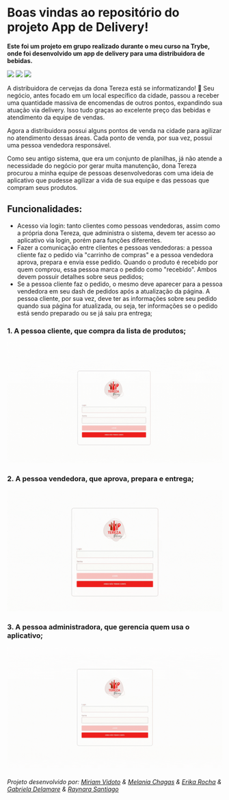 # Boas vindas ao repositório do projeto App de Delivery!

**Este foi um projeto em grupo realizado durante o meu curso na Trybe, onde foi desenvolvido um app de delivery para uma distribuidora de bebidas.**

<img src="https://img.shields.io/github/repo-size/MiriamVidoto/project-delivery-app?color=3B82F6"> <img src="https://img.shields.io/github/languages/count/MiriamVidoto/project-delivery-app?color=3B82F6"> <img src="https://img.shields.io/github/last-commit/MiriamVidoto/project-delivery-app?color=3B82F6"> 

  A distribuidora de cervejas da dona Tereza está se informatizando! 🚀 Seu negócio, antes focado em um local específico da cidade, passou a receber uma quantidade massiva de encomendas de outros pontos, expandindo sua atuação via delivery. Isso tudo graças ao excelente preço das bebidas e atendimento da equipe de vendas.

  Agora a distribuidora possui alguns pontos de venda na cidade para agilizar no atendimento dessas áreas. Cada ponto de venda, por sua vez, possui uma pessoa vendedora responsável.

  Como seu antigo sistema, que era um conjunto de planilhas, já não atende a necessidade do negócio por gerar muita manutenção, dona Tereza procurou a minha equipe de pessoas desenvolvedoras com uma ideia de aplicativo que pudesse agilizar a vida de sua equipe e das pessoas que compram seus produtos. 
  
## Funcionalidades:

  - Acesso via login: tanto clientes como pessoas vendedoras, assim como a própria dona Tereza, que administra o sistema, devem ter acesso ao aplicativo via login, porém para funções diferentes.
  - Fazer a comunicação entre clientes e pessoas vendedoras: a pessoa cliente faz o pedido via "carrinho de compras" e a pessoa vendedora aprova, prepara e envia esse pedido. Quando o produto é recebido por quem comprou, essa pessoa marca o pedido como "recebido". Ambos devem possuir detalhes sobre seus pedidos;
  - Se a pessoa cliente faz o pedido, o mesmo deve aparecer para a pessoa vendedora em seu dash de pedidos após a atualização da página. A pessoa cliente, por sua vez, deve ter as informações sobre seu pedido quando sua página for atualizada, ou seja, ter informações se o pedido está sendo preparado ou se já saiu pra entrega;
  
 ### 1. A pessoa cliente, que compra da lista de produtos;

![img](./gifs/delivery-customer.gif)
  
 ### 2. A pessoa vendedora, que aprova, prepara e entrega;

![img](./gifs/delivery-seller.gif)
  
### 3. A pessoa administradora, que gerencia quem usa o aplicativo;

![img](./gifs/delivery--adm.gif)

  


  ###### Projeto desenvolvido por: [Miriam Vidoto](https://github.com/MiriamVidoto) & [Melania Chagas](https://github.com/Melania-Chagas) & [Erika Rocha](https://github.com/erikarg) & [Gabriela Delamare](https://github.com/gabrieladnr) & [Raynara Santiago](https://github.com/raynarastg)
